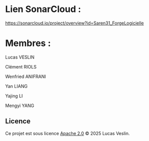 <!--
 Copyright 2025 David Navarre &lt;David.Navarre at irit.fr&gt;.
 
 Licensed under the Apache License, Version 2.0 (the "License");
 you may not use this file except in compliance with the License.
 You may obtain a copy of the License at
 
       http://www.apache.org/licenses/LICENSE-2.0
 
 Unless required by applicable law or agreed to in writing, software
 distributed under the License is distributed on an "AS IS" BASIS,
 WITHOUT WARRANTIES OR CONDITIONS OF ANY KIND, either express or implied.
 See the License for the specific language governing permissions and
 limitations under the License.
 -->

# Lien SonarCloud : 

https://sonarcloud.io/project/overview?id=Saren31_ForgeLogicielle

# Membres :

Lucas VESLIN

Clément RIOLS

Wenfried ANIFRANI

Yan LIANG

Yajing LI

Mengyi YANG

## Licence

Ce projet est sous licence [Apache 2.0](LICENSE) © 2025 Lucas Veslin.
